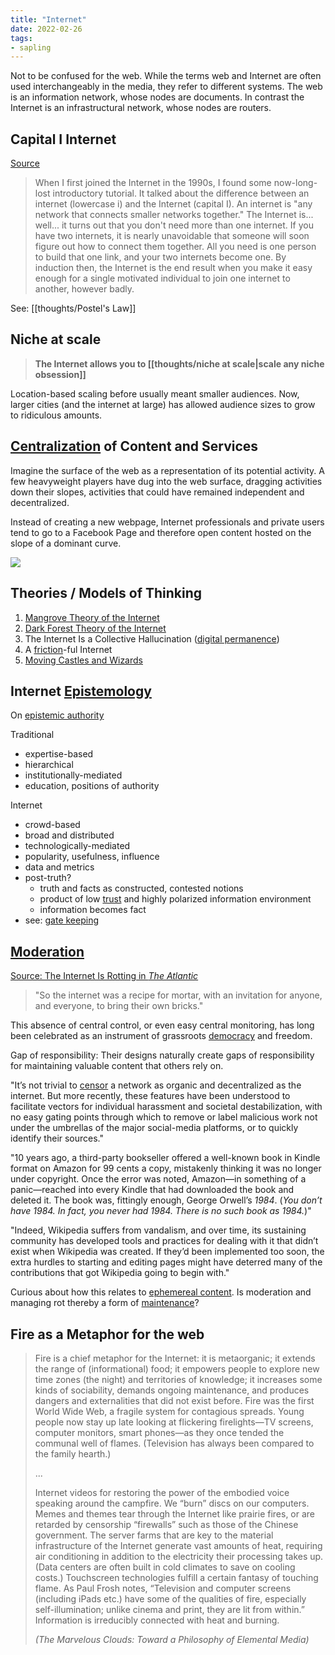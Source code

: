 ```yaml
---
title: "Internet"
date: 2022-02-26
tags:
- sapling
---
```


Not to be confused for the web. While the terms web and Internet are often used interchangeably in the media, they refer to different systems. The web is an information network, whose nodes are documents. In contrast the Internet is an infrastructural network, whose nodes are routers.

## Capital I Internet
[Source](https://apenwarr.ca/log/?m=202007)

> When I first joined the Internet in the 1990s, I found some now-long-lost introductory tutorial. It talked about the difference between an internet (lowercase i) and the Internet (capital I). An internet is "any network that connects smaller networks together." The Internet is... well... it turns out that you don't need more than one internet. If you have two internets, it is nearly unavoidable that someone will soon figure out how to connect them together. All you need is one person to build that one link, and your two internets become one. By induction then, the Internet is the end result when you make it easy enough for a single motivated individual to join one internet to another, however badly.

See: [[thoughts/Postel's Law]]

## Niche at scale

> **The Internet allows you to [[thoughts/niche at scale|scale any niche obsession]]**

Location-based scaling before usually meant smaller audiences. Now, larger cities (and the internet at large) has allowed audience sizes to grow to ridiculous amounts.

## [Centralization](thoughts/decentralization.md) of Content and Services
Imagine the surface of the web as a representation of its potential activity. A few heavyweight players have dug into the web surface, dragging activities down their slopes, activities that could have remained independent and decentralized.

Instead of creating a new webpage, Internet professionals and private users tend to go to a Facebook Page and therefore open content hosted on the slope of a dominant curve. 

![](/thoughts/images/Slope%20Metaphor%20of%20the%20Internet.png)

## Theories / Models of Thinking
1. [Mangrove Theory of the Internet](thoughts/Mangrove%20Theory%20of%20the%20Internet.md)
2. [Dark Forest Theory of the Internet](thoughts/Dark%20Forest%20Theory%20of%20the%20Internet.md)
3. The Internet Is a Collective Hallucination ([digital permanence](thoughts/digital%20permanence.md))
4. A [friction](thoughts/friction.md)-ful Internet
5. [Moving Castles and Wizards](thoughts/Moving%20Castles.md)

## Internet [Epistemology](thoughts/epistemology.md)
On [epistemic authority](thoughts/epistemic%20authority.md)

Traditional
- expertise-based
- hierarchical
- institutionally-mediated
- education, positions of authority

Internet
- crowd-based
- broad and distributed
- technologically-mediated
- popularity, usefulness, influence
- data and metrics
- post-truth?
	- truth and facts as constructed, contested notions
	- product of low [trust](thoughts/trust.md) and highly polarized information environment
	- information becomes fact
- see: [gate keeping](thoughts/gate%20keeping.md)

## [Moderation](thoughts/Moderation.md)
[Source: The Internet Is Rotting in *The Atlantic*](https://www.theatlantic.com/technology/archive/2021/06/the-internet-is-a-collective-hallucination/619320/)

> "So the internet was a recipe for mortar, with an invitation for anyone, and everyone, to bring their own bricks."

This absence of central control, or even easy central monitoring, has long been celebrated as an instrument of grassroots [democracy](thoughts/democracy.md) and freedom.

Gap of responsibility: Their designs naturally create gaps of responsibility for maintaining valuable content that others rely on.

"It’s not trivial to [censor](thoughts/censorship.md) a network as organic and decentralized as the internet. But more recently, these features have been understood to facilitate vectors for individual harassment and societal destabilization, with no easy gating points through which to remove or label malicious work not under the umbrellas of the major social-media platforms, or to quickly identify their sources."

"10 years ago, a third-party bookseller offered a well-known book in Kindle format on Amazon for 99 cents a copy, mistakenly thinking it was no longer under copyright. Once the error was noted, Amazon—in something of a panic—reached into every Kindle that had downloaded the book and deleted it. The book was, fittingly enough, George Orwell’s _1984_. (_You don’t have 1984. In fact, you never had 1984. There is no such book as 1984._)"

"Indeed, Wikipedia suffers from vandalism, and over time, its sustaining community has developed tools and practices for dealing with it that didn’t exist when Wikipedia was created. If they’d been implemented too soon, the extra hurdles to starting and editing pages might have deterred many of the contributions that got Wikipedia going to begin with."

Curious about how this relates to [ephemereal content](thoughts/ephemereal%20content.md). Is moderation and managing rot thereby a form of [maintenance](thoughts/creation%20vs%20maintenance.md)?

## Fire as a Metaphor for the web

> Fire is a chief metaphor for the Internet: it is metaorganic; it extends the range of (informational) food; it empowers people to explore new time zones (the night) and territories of knowledge; it increases some kinds of sociability, demands ongoing maintenance, and produces dangers and externalities that did not exist before. Fire was the first World Wide Web, a fragile system for contagious spreads. Young people now stay up late looking at flickering firelights—TV screens, computer monitors, smart phones—as they once tended the communal well of flames. (Television has always been compared to the family hearth.)
> 
> ...
> 
> Internet videos for restoring the power of the embodied voice speaking around the campfire. We “burn” discs on our computers. Memes and themes tear through the Internet like prairie fires, or are retarded by censorship “firewalls” such as those of the Chinese government. The server farms that are key to the material infrastructure of the Internet generate vast amounts of heat, requiring air conditioning in addition to the electricity their processing takes up. (Data centers are often built in cold climates to save on cooling costs.) Touchscreen technologies fulfill a certain fantasy of touching flame. As Paul Frosh notes, “Television and computer screens (including iPads etc.) have some of the qualities of fire, especially self-illumination; unlike cinema and print, they are lit from within.” Information is irreducibly connected with heat and burning.
> 
> *(The Marvelous Clouds: Toward a Philosophy of Elemental Media)*